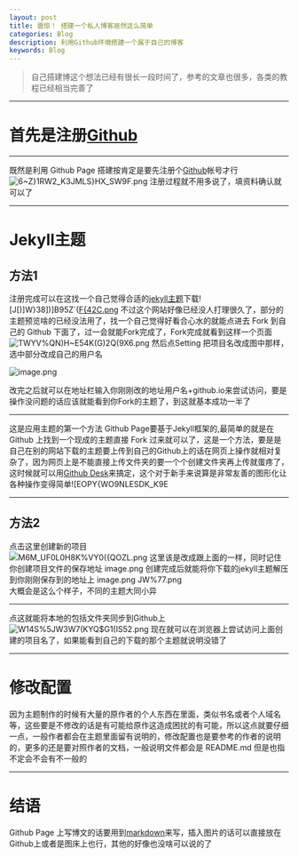 ```yaml
---
layout: post
title: 震惊！ 搭建一个私人博客居然这么简单
categories: Blog
description: 利用Github环境搭建一个属于自己的博客
keywords: Blog
---
```

> 自己搭建博这个想法已经有很长一段时间了，参考的文章也很多，各类的教程已经相当完善了

----------
# **首先是注册[Github](https://github.com/)**

----------


既然是利用 Github Page 搭建按肯定是要先注册个[Github](https://github.com/)帐号才行
![6~Z}1RW2_K3JMLS}HX_SW9F.png](http://ww1.sinaimg.cn/large/006H9iLngy1ggezazti7cj30xm0h074j.jpg)
注册过程就不用多说了，填资料确认就可以了

----------

# **Jekyll主题**
## **方法1**
注册完成可以在这找一个自己觉得合适的[jekyll主题](http://jekyllthemes.org/)下载![J[)]W}38])]B95Z`([F{42C.png](http://ww1.sinaimg.cn/large/006H9iLngy1ggezmi6xbmj30vs0putch.jpg)
不过这个网站好像已经没人打理很久了，部分的主题预览啥的已经没法用了，找一个自己觉得好看合心水的就能点进去 Fork 到自己的 Github 下面了，过一会就能Fork完成了，Fork完成就看到这样一个页面
![TWYV%QN)H~E54K(G)2Q(9X6.png](http://ww1.sinaimg.cn/large/006H9iLngy1ggf06bzaagj316y0n2dgf.jpg)
然后点Setting 把项目名改成图中那样，选中部分改成自己的用户名

![image.png](http://ww1.sinaimg.cn/large/006H9iLngy1ggf1zmi3zvj31470jjjss.jpg)

改完之后就可以在地址栏输入你刚刚改的地址用户名+github.io来尝试访问，要是操作没问题的话应该就能看到你Fork的主题了，到这就基本成功一半了

----------

这是应用主题的第一个方法
Github Page要基于Jekyll框架的,最简单的就是在 Github 上找到一个现成的主题直接 Fork 过来就可以了，这是一个方法，要是是自己在别的网站下载的主题要上传到自己的Github上的话在网页上操作就相对复杂了，因为网页上是不能直接上传文件夹的要一个个创建文件夹再上传就蛋疼了，这时候就可以用[Github Desk](https://desktop.github.com/)来搞定，这个对于新手来说算是非常友善的图形化让各种操作变得简单![EOPY{WO9NLESDK_K9E

----------

## **方法2**

点击这里创建新的项目
![M6M_UF0L0H8[K%VY0({QOZL.png](http://ww1.sinaimg.cn/large/006H9iLngy1ggf0x9n7mpj30r20iqwep.jpg)
这里该是改成跟上面的一样，同时记住你创建项目文件的保存地址
![image.png](http://ww1.sinaimg.cn/large/006H9iLngy1ggf1zmi3zvj31470jjjss.jpg)
创建完成后就能将你下载的jekyll主题解压到你刚刚保存到的地址上
![image.png](http://ww1.sinaimg.cn/large/006H9iLngy1ggf142fmkjj30hh0cl0tl.jpg)
JW%77.png](http://ww1.sinaimg.cn/large/006H9iLngy1ggf0qv2dpgj30r20iqaa9.jpg)
大概会是这么个样子，不同的主题大同小异

----------


点这就能将本地的包括文件夹同步到Github上
![W14S%5JW3W7(KYQ$G1(IS52.png](http://ww1.sinaimg.cn/large/006H9iLngy1ggf102337qj30r20iqdg4.jpg)
 现在就可以在浏览器上尝试访问上面创建的项目名了，如果能看到自己的下载的那个主题就说明没错了
 
 

----------

# 修改配置

因为主题制作的时候有大量的原作者的个人东西在里面，类似书名或者个人域名等，这些要是不修改的话是有可能给原作这造成困扰的有可能，所以这点就要仔细一点，一般作者都会在主题里面留有说明的，修改配置也是要参考的作者的说明的，更多的还是要对照作者的文档，一般说明文件都会是 README.md 但是也指不定会不会有不一般的

----------

# 结语
Github Page 上写博文的话要用到[markdown](https://www.runoob.com/markdown/md-tutorial.html)来写，插入图片的话可以直接放在Github上或者是图床上也行，其他的好像也没啥可以说的了
